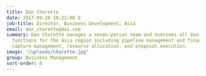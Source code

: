 ```yaml
---
title: Dan Charette
date: 2017-09-20 18:22:00 Z
job-title: Director, Business Development, Asia
email: dan_charette@dai.com
summary: Dan Charette manages a seven-person team and oversees all business development
  functions for the Asia region including pipeline management and financial forecasting,
  capture management, resource allocation, and proposal execution.
image: "/uploads/charette.jpg"
group: Business Management
sort-order: 6
---
```



